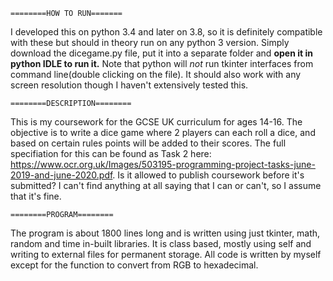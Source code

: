 `========HOW TO RUN=======`

I developed this on python 3.4 and later on 3.8, so it is definitely compatible with these but should in theory run on any python 3 version. Simply download the dicegame.py file, put it into a separate folder and **open it in python IDLE to run it.** Note that python will *not* run tkinter interfaces from command line(double clicking on the file). It should also work with any screen resolution though I haven't extensively tested this.

`========DESCRIPTION========`

This is my coursework for the GCSE UK curriculum for ages 14-16. The objective is to write a dice game where 2 players can each roll a dice, and based on certain rules points will be added to their scores. The full specifiation for this can be found as Task 2 here: https://www.ocr.org.uk/Images/503195-programming-project-tasks-june-2019-and-june-2020.pdf. Is it allowed to publish coursework before it's submitted? I can't find anything at all saying that I can or can't, so I assume that it's fine.

`========PROGRAM========`

The program is about 1800 lines long and is written using just tkinter, math, random and time in-built libraries. It is class based, mostly using self and writing to external files for permanent storage. All code is written by myself except for the function to convert from RGB to hexadecimal. 
